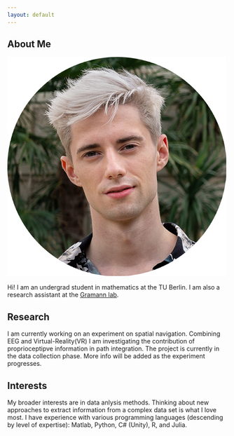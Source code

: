 ```yaml
---
layout: default
---
```


## About Me

<img class="profile-picture" src="timo.jpg">

Hi! I am an undergrad student in mathematics at the TU Berlin. I am also a research assistant at the [Gramann lab](https://www.bpn.tu-berlin.de/menue/biopsychologie_und_neuroergonomie/parameter/en/).

## Research

I am currently working on an experiment on spatial navigation. Combining EEG and Virtual-Reality(VR) I am investigating the contribution of proprioceptipve information in path integration.
The project is currently in the data collection phase. More info will be added as the experiment progresses.

## Interests

My broader interests are in data anlysis methods. Thinking about new approaches to extract information from a complex data set is what I love most.
I have experience with various programming languages (descending by level of expertise): Matlab, Python, C# (Unity), R, and Julia.
